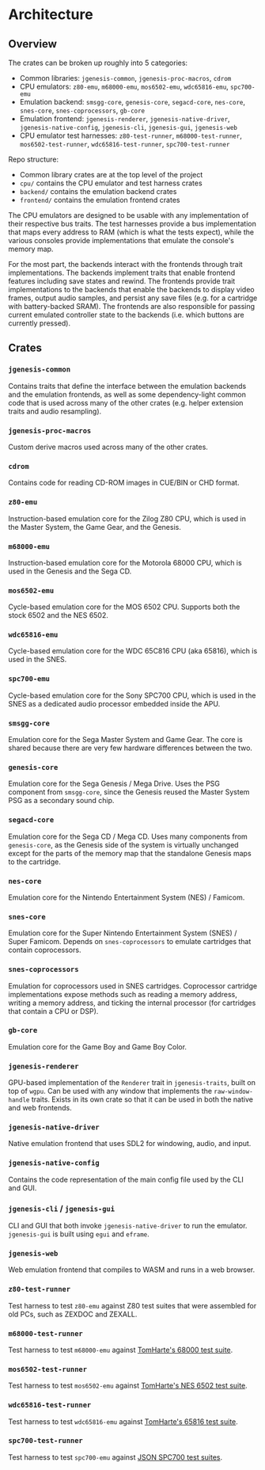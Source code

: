 # Architecture

## Overview

The crates can be broken up roughly into 5 categories:
* Common libraries: `jgenesis-common`, `jgenesis-proc-macros`, `cdrom`
* CPU emulators: `z80-emu`, `m68000-emu`, `mos6502-emu`, `wdc65816-emu`, `spc700-emu`
* Emulation backend: `smsgg-core`, `genesis-core`, `segacd-core`, `nes-core`, `snes-core`, `snes-coprocessors`, `gb-core`
* Emulation frontend: `jgenesis-renderer`, `jgenesis-native-driver`, `jgenesis-native-config`, `jgenesis-cli`, `jgenesis-gui`, `jgenesis-web`
* CPU emulator test harnesses: `z80-test-runner`, `m68000-test-runner`, `mos6502-test-runner`, `wdc65816-test-runner`, `spc700-test-runner`

Repo structure:
* Common library crates are at the top level of the project
* `cpu/` contains the CPU emulator and test harness crates
* `backend/` contains the emulation backend crates
* `frontend/` contains the emulation frontend crates

The CPU emulators are designed to be usable with any implementation of their respective bus traits. The test harnesses provide a bus implementation that maps every address to RAM (which is what the tests expect), while the various consoles provide implementations that emulate the console's memory map.

For the most part, the backends interact with the frontends through trait implementations. The backends implement traits that enable frontend features including save states and rewind. The frontends provide trait implementations to the backends that enable the backends to display video frames, output audio samples, and persist any save files (e.g. for a cartridge with battery-backed SRAM). The frontends are also responsible for passing current emulated controller state to the backends (i.e. which buttons are currently pressed).

## Crates

### `jgenesis-common`

Contains traits that define the interface between the emulation backends and the emulation frontends, as well as some dependency-light common code that is used across many of the other crates (e.g. helper extension traits and audio resampling).

### `jgenesis-proc-macros`

Custom derive macros used across many of the other crates.

### `cdrom`

Contains code for reading CD-ROM images in CUE/BIN or CHD format.

### `z80-emu`

Instruction-based emulation core for the Zilog Z80 CPU, which is used in the Master System, the Game Gear, and the Genesis.

### `m68000-emu`

Instruction-based emulation core for the Motorola 68000 CPU, which is used in the Genesis and the Sega CD.

### `mos6502-emu`

Cycle-based emulation core for the MOS 6502 CPU. Supports both the stock 6502 and the NES 6502.

### `wdc65816-emu`

Cycle-based emulation core for the WDC 65C816 CPU (aka 65816), which is used in the SNES.

### `spc700-emu`

Cycle-based emulation core for the Sony SPC700 CPU, which is used in the SNES as a dedicated audio processor embedded inside the APU.

### `smsgg-core`

Emulation core for the Sega Master System and Game Gear. The core is shared because there are very few hardware differences between the two.

### `genesis-core`

Emulation core for the Sega Genesis / Mega Drive. Uses the PSG component from `smsgg-core`, since the Genesis reused the Master System PSG as a secondary sound chip.

### `segacd-core`

Emulation core for the Sega CD / Mega CD. Uses many components from `genesis-core`, as the Genesis side of the system is virtually unchanged except for the parts of the memory map that the standalone Genesis maps to the cartridge.

### `nes-core`

Emulation core for the Nintendo Entertainment System (NES) / Famicom.

### `snes-core`

Emulation core for the Super Nintendo Entertainment System (SNES) / Super Famicom. Depends on `snes-coprocessors` to emulate cartridges that contain coprocessors.

### `snes-coprocessors`

Emulation for coprocessors used in SNES cartridges. Coprocessor cartridge implementations expose methods such as reading a memory address, writing a memory address, and ticking the internal processor (for cartridges that contain a CPU or DSP).

### `gb-core`

Emulation core for the Game Boy and Game Boy Color.

### `jgenesis-renderer`

GPU-based implementation of the `Renderer` trait in `jgenesis-traits`, built on top of `wgpu`. Can be used with any window that implements the `raw-window-handle` traits. Exists in its own crate so that it can be used in both the native and web frontends.

### `jgenesis-native-driver`

Native emulation frontend that uses SDL2 for windowing, audio, and input.

### `jgenesis-native-config`

Contains the code representation of the main config file used by the CLI and GUI.

### `jgenesis-cli` / `jgenesis-gui`

CLI and GUI that both invoke `jgenesis-native-driver` to run the emulator. `jgenesis-gui` is built using `egui` and `eframe`.

### `jgenesis-web`

Web emulation frontend that compiles to WASM and runs in a web browser.

### `z80-test-runner`

Test harness to test `z80-emu` against Z80 test suites that were assembled for old PCs, such as ZEXDOC and ZEXALL.

### `m68000-test-runner`

Test harness to test `m68000-emu` against [TomHarte's 68000 test suite](https://github.com/TomHarte/ProcessorTests/tree/main/680x0/68000/v1).

### `mos6502-test-runner`

Test harness to test `mos6502-emu` against [TomHarte's NES 6502 test suite](https://github.com/TomHarte/ProcessorTests/tree/main/nes6502).

### `wdc65816-test-runner`

Test harness to test `wdc65816-emu` against [TomHarte's 65816 test suite](https://github.com/TomHarte/ProcessorTests/tree/main/65816).

### `spc700-test-runner`

Test harness to test `spc700-emu` against [JSON SPC700 test suites](https://github.com/TomHarte/ProcessorTests/tree/main/spc700).
